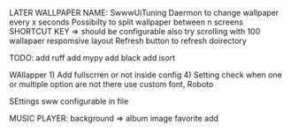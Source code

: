 LATER
  WALLPAPER
    NAME: SwwwUiTuning
    Daermon to change wallpaper every x seconds
    Possibilty to split wallpaper between n screens
    SHORTCUT KEY => should be configurable also
    try scrolling with 100 wallapaer
    respomsive layout
     Refresh button to refresh doirectory


TODO:
  add ruff
  add mypy
  add black
  add isort

WAllapper
    1) Add fullscrren or not inside config
    4)     Setting check when one or multiple option are not there
    use custom font, Roboto

SEttings sww configurable in file

MUSIC PLAYER:
  background => album image
  favorite add
